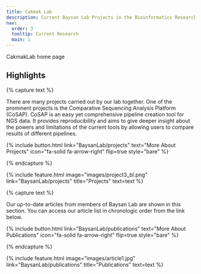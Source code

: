 ```yaml
---
title: Cakmak Lab
description: Current Baysan Lab Projects in the Bioinformatics Research Group
nav:
  order: 3
  tooltip: Current Research
  main: 1
---
```


CakmakLab home page

## Highlights

{% capture text %}

There are many projects carried out by our lab together. One of the prominent projects is the Comparative Sequencing Analysis Platform (CoSAP). CoSAP is an easy yet comprehensive pipeline creation tool for NGS data. It provides reproducibility and aims to give deeper insight about the powers and limitations of the current tools by allowing users to compare results of different pipelines.

{%
  include button.html
  link="BaysanLab/projects"
  text="More About Projects"
  icon="fa-solid fa-arrow-right"
  flip=true
  style="bare"
%}

{% endcapture %}

{%
  include feature.html
  image="images/project3_bl.png"
  link="BaysanLab/projects"
  title="Projects"
  text=text
%}

{% capture text %}

Our up-to-date articles from members of Baysan Lab are shown in this section. You can access our article list in chronologic order from the link below.

{%
  include button.html
  link="BaysanLab/publications"
  text="More About Publications"
  icon="fa-solid fa-arrow-right"
  flip=true
  style="bare"
%}

{% endcapture %}

{%
  include feature.html
  image="images/article1.jpg"
  link="BaysanLab/publications"
  title="Publications"
  text=text
%}
